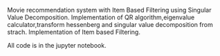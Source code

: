 Movie recommendation system with Item Based Filtering using Singular Value Decomposition.
Implementation of QR algorithm,eigenvalue calculator,transform hessenberg and singular value decomposition from strach.
Implementation of Item based Filtering.

All code is in the jupyter notebook.
